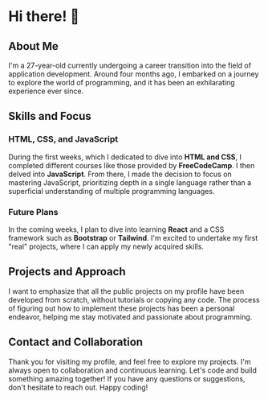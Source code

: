 # Hi there! 👋

## About Me
I'm a 27-year-old currently undergoing a career transition into the field of application development. Around four months ago, I embarked on a journey to explore the world of programming, and it has been an exhilarating experience ever since.

## Skills and Focus
### HTML, CSS, and JavaScript
During the first weeks, which I dedicated to dive into **HTML and CSS**, I completed different courses like those provided by **FreeCodeCamp**. I then delved into **JavaScript**. From there, I made the decision to focus on mastering JavaScript, prioritizing depth in a single language rather than a superficial understanding of multiple programming languages.

### Future Plans
In the coming weeks, I plan to dive into learning **React** and a CSS framework such as **Bootstrap** or **Tailwind**. I'm excited to undertake my first "real" projects, where I can apply my newly acquired skills.

## Projects and Approach
I want to emphasize that all the public projects on my profile have been developed from scratch, without tutorials or copying any code. The process of figuring out how to implement these projects has been a personal endeavor, helping me stay motivated and passionate about programming.

## Contact and Collaboration
Thank you for visiting my profile, and feel free to explore my projects. I'm always open to collaboration and continuous learning. Let's code and build something amazing together! If you have any questions or suggestions, don't hesitate to reach out. Happy coding!



<!--
**Fubge/Fubge** is a ✨ _special_ ✨ repository because its `README.md` (this file) appears on your GitHub profile.

Here are some ideas to get you started:

- 🔭 I’m currently working on ...
- 🌱 I’m currently learning ...
- 👯 I’m looking to collaborate on ...
- 🤔 I’m looking for help with ...
- 💬 Ask me about ...
- 📫 How to reach me: ...
- 😄 Pronouns: ...
- ⚡ Fun fact: ...
-->

